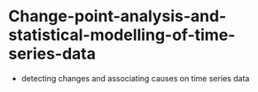 # Change-point-analysis-and-statistical-modelling-of-time-series-data
 - detecting changes and associating causes on time series data

